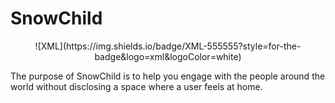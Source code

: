 # SnowChild
<p align="center">
  ![XML](https://img.shields.io/badge/XML-555555?style=for-the-badge&logo=xml&logoColor=white)
<p>
  The purpose of SnowChild is to help you engage with the people around the world without disclosing a space where a     user feels at home.
</p>

